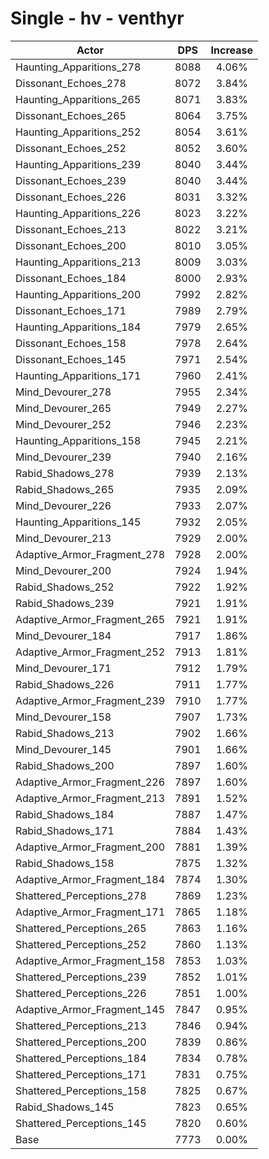 # Single - hv - venthyr
| Actor | DPS | Increase |
|---|:---:|:---:|
|Haunting_Apparitions_278|8088|4.06%|
|Dissonant_Echoes_278|8072|3.84%|
|Haunting_Apparitions_265|8071|3.83%|
|Dissonant_Echoes_265|8064|3.75%|
|Haunting_Apparitions_252|8054|3.61%|
|Dissonant_Echoes_252|8052|3.60%|
|Haunting_Apparitions_239|8040|3.44%|
|Dissonant_Echoes_239|8040|3.44%|
|Dissonant_Echoes_226|8031|3.32%|
|Haunting_Apparitions_226|8023|3.22%|
|Dissonant_Echoes_213|8022|3.21%|
|Dissonant_Echoes_200|8010|3.05%|
|Haunting_Apparitions_213|8009|3.03%|
|Dissonant_Echoes_184|8000|2.93%|
|Haunting_Apparitions_200|7992|2.82%|
|Dissonant_Echoes_171|7989|2.79%|
|Haunting_Apparitions_184|7979|2.65%|
|Dissonant_Echoes_158|7978|2.64%|
|Dissonant_Echoes_145|7971|2.54%|
|Haunting_Apparitions_171|7960|2.41%|
|Mind_Devourer_278|7955|2.34%|
|Mind_Devourer_265|7949|2.27%|
|Mind_Devourer_252|7946|2.23%|
|Haunting_Apparitions_158|7945|2.21%|
|Mind_Devourer_239|7940|2.16%|
|Rabid_Shadows_278|7939|2.13%|
|Rabid_Shadows_265|7935|2.09%|
|Mind_Devourer_226|7933|2.07%|
|Haunting_Apparitions_145|7932|2.05%|
|Mind_Devourer_213|7929|2.00%|
|Adaptive_Armor_Fragment_278|7928|2.00%|
|Mind_Devourer_200|7924|1.94%|
|Rabid_Shadows_252|7922|1.92%|
|Rabid_Shadows_239|7921|1.91%|
|Adaptive_Armor_Fragment_265|7921|1.91%|
|Mind_Devourer_184|7917|1.86%|
|Adaptive_Armor_Fragment_252|7913|1.81%|
|Mind_Devourer_171|7912|1.79%|
|Rabid_Shadows_226|7911|1.77%|
|Adaptive_Armor_Fragment_239|7910|1.77%|
|Mind_Devourer_158|7907|1.73%|
|Rabid_Shadows_213|7902|1.66%|
|Mind_Devourer_145|7901|1.66%|
|Rabid_Shadows_200|7897|1.60%|
|Adaptive_Armor_Fragment_226|7897|1.60%|
|Adaptive_Armor_Fragment_213|7891|1.52%|
|Rabid_Shadows_184|7887|1.47%|
|Rabid_Shadows_171|7884|1.43%|
|Adaptive_Armor_Fragment_200|7881|1.39%|
|Rabid_Shadows_158|7875|1.32%|
|Adaptive_Armor_Fragment_184|7874|1.30%|
|Shattered_Perceptions_278|7869|1.23%|
|Adaptive_Armor_Fragment_171|7865|1.18%|
|Shattered_Perceptions_265|7863|1.16%|
|Shattered_Perceptions_252|7860|1.13%|
|Adaptive_Armor_Fragment_158|7853|1.03%|
|Shattered_Perceptions_239|7852|1.01%|
|Shattered_Perceptions_226|7851|1.00%|
|Adaptive_Armor_Fragment_145|7847|0.95%|
|Shattered_Perceptions_213|7846|0.94%|
|Shattered_Perceptions_200|7839|0.86%|
|Shattered_Perceptions_184|7834|0.78%|
|Shattered_Perceptions_171|7831|0.75%|
|Shattered_Perceptions_158|7825|0.67%|
|Rabid_Shadows_145|7823|0.65%|
|Shattered_Perceptions_145|7820|0.60%|
|Base|7773|0.00%|
